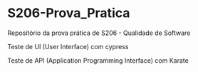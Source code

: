 # S206-Prova_Pratica

Repositório da prova prática de S206 - Qualidade de Software

Teste de UI (User Interface) com cypress

Teste de API (Application Programming Interface) com Karate

